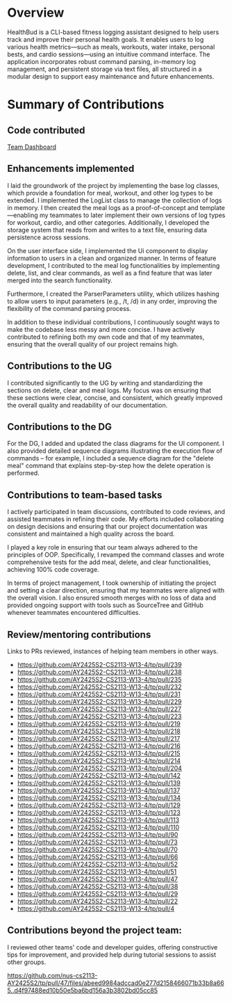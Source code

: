 # Overview
HealthBud is a CLI-based fitness logging assistant designed to help users track and improve their personal health goals.
It enables users to log various health metrics—such as meals, workouts, water intake, personal bests, and cardio sessions—using an intuitive command interface. 
The application incorporates robust command parsing, in-memory log management, and persistent storage via text files, all structured in a modular design to support easy maintenance and future enhancements.


# Summary of Contributions
## Code contributed

[Team Dashboard](https://nus-cs2113-ay2425s2.github.io/tp-dashboard/#/widget/?search=&sort=groupTitle&sortWithin=title&timeframe=commit&mergegroup=&groupSelect=groupByRepos&breakdown=true&checkedFileTypes=docs~functional-code~test-code~other&since=2025-02-21&chartGroupIndex=40&chartIndex=1)

## Enhancements implemented

I laid the groundwork of the project by implementing the base log classes, which provide a foundation for meal, workout, and other log types to be extended. I implemented the LogList class to manage the collection of logs in memory. 
I then created the meal logs as a proof-of-concept and template—enabling my teammates to later implement their own versions of log types for workout, cardio, and other categories. 
Additionally, I developed the storage system that reads from and writes to a text file, ensuring data persistence across sessions.

On the user interface side, I implemented the Ui component to display information to users in a clean and organized manner. 
In terms of feature development, I contributed to the meal log functionalities by implementing delete, list, and clear commands, as well as a find feature that was later merged into the search functionality.

Furthermore, I created the ParserParameters utility, which utilizes hashing to allow users to input parameters (e.g., /t, /d) in any order, improving the flexibility of the command parsing process.

In addition to these individual contributions, I continuously sought ways to make the codebase less messy and more concise. 
I have actively contributed to refining both my own code and that of my teammates, ensuring that the overall quality of our project remains high.

## Contributions to the UG

I contributed significantly to the UG by writing and standardizing the sections on delete, clear and meal logs. 
My focus was on ensuring that these sections were clear, concise, and consistent, which greatly improved the overall quality and readability of our documentation.


## Contributions to the DG

For the DG, I added and updated the class diagrams for the UI component. 
I also provided detailed sequence diagrams illustrating the execution flow of commands – for example, 
I included a sequence diagram for the "delete meal" command that explains step-by-step how the delete operation is performed.

## Contributions to team-based tasks
I actively participated in team discussions, contributed to code reviews, and assisted teammates in refining their code. 
My efforts included collaborating on design decisions and ensuring that our project documentation was consistent and maintained a high quality across the board.

I played a key role in ensuring that our team always adhered to the principles of OOP. 
Specifically, I revamped the command classes and wrote comprehensive tests for the add meal, delete, and clear functionalities, achieving 100% code coverage.

In terms of project management, I took ownership of initiating the project and setting a clear direction, ensuring that my teammates were aligned with the overall vision. 
I also ensured smooth merges with no loss of data and provided ongoing support with tools such as SourceTree and GitHub whenever teammates encountered difficulties.

## Review/mentoring contributions
Links to PRs reviewed, instances of helping team members in other ways.

- https://github.com/AY2425S2-CS2113-W13-4/tp/pull/239
- https://github.com/AY2425S2-CS2113-W13-4/tp/pull/238
- https://github.com/AY2425S2-CS2113-W13-4/tp/pull/235
- https://github.com/AY2425S2-CS2113-W13-4/tp/pull/232
- https://github.com/AY2425S2-CS2113-W13-4/tp/pull/231
- https://github.com/AY2425S2-CS2113-W13-4/tp/pull/229
- https://github.com/AY2425S2-CS2113-W13-4/tp/pull/227
- https://github.com/AY2425S2-CS2113-W13-4/tp/pull/223
- https://github.com/AY2425S2-CS2113-W13-4/tp/pull/219
- https://github.com/AY2425S2-CS2113-W13-4/tp/pull/218
- https://github.com/AY2425S2-CS2113-W13-4/tp/pull/217
- https://github.com/AY2425S2-CS2113-W13-4/tp/pull/216
- https://github.com/AY2425S2-CS2113-W13-4/tp/pull/215
- https://github.com/AY2425S2-CS2113-W13-4/tp/pull/214
- https://github.com/AY2425S2-CS2113-W13-4/tp/pull/204
- https://github.com/AY2425S2-CS2113-W13-4/tp/pull/142
- https://github.com/AY2425S2-CS2113-W13-4/tp/pull/139
- https://github.com/AY2425S2-CS2113-W13-4/tp/pull/137
- https://github.com/AY2425S2-CS2113-W13-4/tp/pull/134
- https://github.com/AY2425S2-CS2113-W13-4/tp/pull/129
- https://github.com/AY2425S2-CS2113-W13-4/tp/pull/123
- https://github.com/AY2425S2-CS2113-W13-4/tp/pull/113
- https://github.com/AY2425S2-CS2113-W13-4/tp/pull/110
- https://github.com/AY2425S2-CS2113-W13-4/tp/pull/90
- https://github.com/AY2425S2-CS2113-W13-4/tp/pull/73
- https://github.com/AY2425S2-CS2113-W13-4/tp/pull/70
- https://github.com/AY2425S2-CS2113-W13-4/tp/pull/66
- https://github.com/AY2425S2-CS2113-W13-4/tp/pull/52
- https://github.com/AY2425S2-CS2113-W13-4/tp/pull/51
- https://github.com/AY2425S2-CS2113-W13-4/tp/pull/47
- https://github.com/AY2425S2-CS2113-W13-4/tp/pull/38
- https://github.com/AY2425S2-CS2113-W13-4/tp/pull/29
- https://github.com/AY2425S2-CS2113-W13-4/tp/pull/22
- https://github.com/AY2425S2-CS2113-W13-4/tp/pull/4


## Contributions beyond the project team:
I reviewed other teams' code and developer guides, offering constructive tips for improvement, and provided help during tutorial sessions to assist other groups.

https://github.com/nus-cs2113-AY2425S2/tp/pull/47/files/abeed9984adccad0e277d2158466071b33b8a665..d4f97488ed10b50e5ba6bd156a3b3802bd05cc85